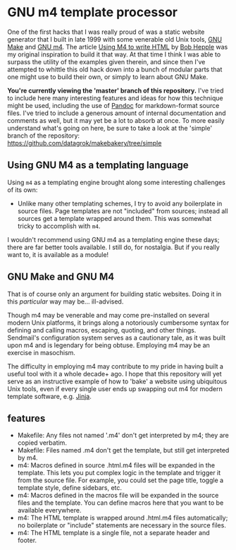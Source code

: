 # GNU m4 template processor

One of the first hacks that I was really proud of was a static website generator that I built in late 1999 with some venerable old Unix tools, [GNU Make](https://www.gnu.org/software/make/) and [GNU m4](https://www.gnu.org/software/m4/). The article [Using M4 to write HTML](https://web.archive.org/web/19980529230944/https://www.linuxgazette.com/issue22/using_m4.html) by [Bob Hepple](http://bhepple.freeshell.org/) was my original inspiration to build it that way. At that time I think I was able to surpass the utility of the examples given therein, and since then I've attempted to whittle this old hack down into a bunch of modular parts that one might use to build their own, or simply to learn about GNU Make.

**You're currently viewing the 'master' branch of this repository.** I've tried to include here many interesting features and ideas for how this technique might be used, including the use of [Pandoc](https://johnmacfarlane.net/pandoc/) for markdown-format source files. I've tried to include a generous amount of internal documentation and comments as well, but it may yet be a lot to absorb at once. To more easily understand what's going on here, be sure to take a look at the 'simple' branch of the repository: https://github.com/datagrok/makebakery/tree/simple

## Using GNU M4 as a templating language

Using `m4` as a templating engine brought along some interesting challenges of its own:

- Unlike many other templating schemes, I try to avoid any boilerplate in source files. Page templates are not "included" from sources; instead all sources get a template wrapped around them. This was somewhat tricky to accomplish with `m4`.

I wouldn't recommend using GNU m4 as a templating engine these days; there are far better tools available. I still do, for nostalgia. But if you really want to, it is available as a module!

## GNU Make and GNU M4

That is of course only an argument for building static websites. Doing it in this _particular_ way may be... ill-advised.

Though m4 may be venerable and may come pre-installed on several modern Unix platforms, it brings along a notoriously cumbersome syntax for defining and calling macros, escaping, quoting, and other things. Sendmail's configuration system serves as a cautionary tale, as it was built upon m4 and is legendary for being obtuse. Employing m4 may be an exercise in masochism.

The difficulty in employing m4 may contribute to my pride in having built a useful tool with it a whole decade+ ago. I hope that this repository will yet serve as an instructive example of how to 'bake' a website using ubiquitous Unix tools, even if every single user ends up swapping out m4 for modern template software, e.g. [Jinja](https://jinja.pocoo.org/).

## features

- Makefile: Any files not named '.m4' don't get interpreted by m4; they are copied verbatim.
- Makefile: Files named .m4 don't get the template, but still get interpreted by m4.
- m4: Macros defined in source .html.m4 files will be expanded in the template. This lets you put complex logic in the template and trigger it from the source file. For example, you could set the page title, toggle a template style, define sidebars, etc.
- m4: Macros defined in the macros file will be expanded in the source files and the template. You can define macros here that you want to be available everywhere.
- m4: The HTML template is wrapped around .html.m4 files automatically; no boilerplate or "include" statements are necessary in the source files.
- m4: The HTML template is a single file, not a separate header and footer.

